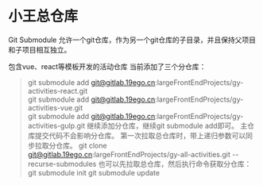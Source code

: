 # 小王总仓库
Git Submodule 允许一个git仓库，作为另一个git仓库的子目录，并且保持父项目和子项目相互独立。

包含vue、react等模板开发的活动仓库
当前添加了三个分仓库：
>   git submodule add git@gitlab.19ego.cn:largeFrontEndProjects/gy-activities-react.git    
>   git submodule add git@gitlab.19ego.cn:largeFrontEndProjects/gy-activities-vue.git    
>   git submodule add git@gitlab.19ego.cn:largeFrontEndProjects/gy-activities-gulp.git
继续添加分仓库，继续git submodule add即可。
主仓库提交代码不会影响分仓库。
第一次拉取总仓库时，带上递归参数可以同步拉取分仓库。
>   git clone git@gitlab.19ego.cn:largeFrontEndProjects/gy-all-activities.git --recurse-submodules
也可以先拉取总仓库，然后执行命令获取分仓库：
>   git submodule init
>   git submodule update